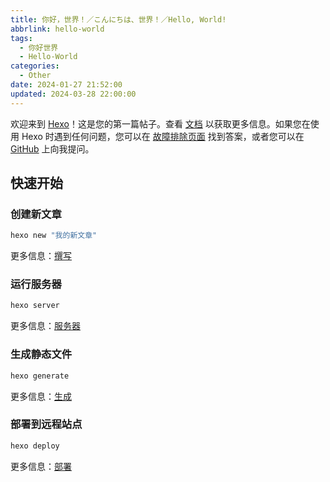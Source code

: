 ```yaml
---
title: 你好，世界！／こんにちは、世界！／Hello, World!
abbrlink: hello-world
tags:
  - 你好世界
  - Hello-World
categories:
  - Other
date: 2024-01-27 21:52:00
updated: 2024-03-28 22:00:00
---
```


欢迎来到 [Hexo](https://hexo.io/)！这是您的第一篇帖子。查看 [文档](https://hexo.io/docs/) 以获取更多信息。如果您在使用 Hexo 时遇到任何问题，您可以在 [故障排除页面](https://hexo.io/docs/troubleshooting.html) 找到答案，或者您可以在 [GitHub](https://github.com/hexojs/hexo/issues) 上向我提问。

<!-- more -->

## 快速开始

### 创建新文章

``` bash
hexo new "我的新文章"
```

更多信息：[撰写](https://hexo.io/docs/writing.html)

### 运行服务器

``` bash
hexo server
```

更多信息：[服务器](https://hexo.io/docs/server.html)

### 生成静态文件

``` bash
hexo generate
```

更多信息：[生成](https://hexo.io/docs/generating.html)

### 部署到远程站点

``` bash
hexo deploy
```

更多信息：[部署](https://hexo.io/docs/one-command-deployment.html)
